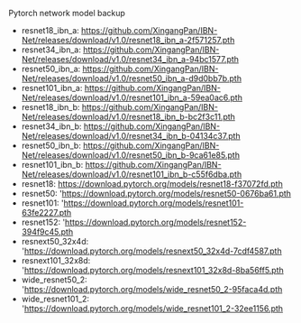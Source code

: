 Pytorch network model backup

- resnet18_ibn_a: https://github.com/XingangPan/IBN-Net/releases/download/v1.0/resnet18_ibn_a-2f571257.pth
- resnet34_ibn_a: https://github.com/XingangPan/IBN-Net/releases/download/v1.0/resnet34_ibn_a-94bc1577.pth
- resnet50_ibn_a: https://github.com/XingangPan/IBN-Net/releases/download/v1.0/resnet50_ibn_a-d9d0bb7b.pth
- resnet101_ibn_a: https://github.com/XingangPan/IBN-Net/releases/download/v1.0/resnet101_ibn_a-59ea0ac6.pth
- resnet18_ibn_b: https://github.com/XingangPan/IBN-Net/releases/download/v1.0/resnet18_ibn_b-bc2f3c11.pth
- resnet34_ibn_b: https://github.com/XingangPan/IBN-Net/releases/download/v1.0/resnet34_ibn_b-04134c37.pth
- resnet50_ibn_b: https://github.com/XingangPan/IBN-Net/releases/download/v1.0/resnet50_ibn_b-9ca61e85.pth
- resnet101_ibn_b: https://github.com/XingangPan/IBN-Net/releases/download/v1.0/resnet101_ibn_b-c55f6dba.pth
- resnet18: https://download.pytorch.org/models/resnet18-f37072fd.pth
- resnet50: 'https://download.pytorch.org/models/resnet50-0676ba61.pth
- resnet101: 'https://download.pytorch.org/models/resnet101-63fe2227.pth
- resnet152: 'https://download.pytorch.org/models/resnet152-394f9c45.pth
- resnext50_32x4d: 'https://download.pytorch.org/models/resnext50_32x4d-7cdf4587.pth
- resnext101_32x8d: 'https://download.pytorch.org/models/resnext101_32x8d-8ba56ff5.pth
- wide_resnet50_2: 'https://download.pytorch.org/models/wide_resnet50_2-95faca4d.pth
- wide_resnet101_2: 'https://download.pytorch.org/models/wide_resnet101_2-32ee1156.pth
